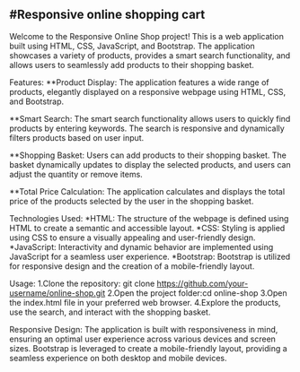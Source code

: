 #Responsive online shopping cart 
--------------------------------------
Welcome to the Responsive Online Shop project! This is a web application built using HTML, CSS, JavaScript, and Bootstrap. The application showcases a variety of products, provides a smart search functionality, and allows users to seamlessly add products to their shopping basket.

Features:
  **Product Display: The application features a wide range of products, elegantly displayed on a responsive webpage using HTML, CSS, and Bootstrap.

  **Smart Search: The smart search functionality allows users to quickly find products by entering keywords. The search is responsive and dynamically filters products based on user 
  input.

  **Shopping Basket: Users can add products to their shopping basket. The basket dynamically updates to display the selected products, and users can adjust the quantity or remove items.

  **Total Price Calculation: The application calculates and displays the total price of the products selected by the user in the shopping basket.

Technologies Used:
  *HTML: The structure of the webpage is defined using HTML to create a semantic and accessible layout.
  *CSS: Styling is applied using CSS to ensure a visually appealing and user-friendly design.
  *JavaScript: Interactivity and dynamic behavior are implemented using JavaScript for a seamless user experience.
  *Bootstrap: Bootstrap is utilized for responsive design and the creation of a mobile-friendly layout.


Usage:
  1.Clone the repository: git clone https://github.com/your-username/online-shop.git
  2.Open the project folder:cd online-shop
  3.Open the index.html file in your preferred web browser.
  4.Explore the products, use the search, and interact with the shopping basket.


Responsive Design:
The application is built with responsiveness in mind, ensuring an optimal user experience across various devices and screen sizes. 
Bootstrap is leveraged to create a mobile-friendly layout, providing a seamless experience on both desktop and mobile devices.
